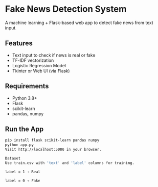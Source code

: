 
# Fake News Detection System

A machine learning + Flask-based web app to detect fake news from text input.

## Features

- Text input to check if news is real or fake
- TF-IDF vectorization
- Logistic Regression Model
- Tkinter or Web UI (via Flask)

## Requirements

- Python 3.8+
- Flask
- scikit-learn
- pandas, numpy

## Run the App

```bash
pip install flask scikit-learn pandas numpy
python app.py
Visit http://localhost:5000 in your browser.

Dataset
Use train.csv with 'text' and 'label' columns for training.

label = 1 → Real

label = 0 → Fake
